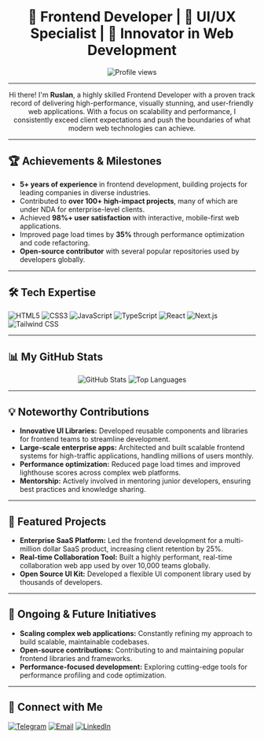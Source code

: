 <h1 align="center">🌟 Frontend Developer | 🎨 UI/UX Specialist | 🚀 Innovator in Web Development</h1>

<p align="center">
  <img src="https://komarev.com/ghpvc/?username=yourusername&color=brightgreen" alt="Profile views" />
</p>

---

<p align="center">
  Hi there! I'm <strong>Ruslan</strong>, a highly skilled Frontend Developer with a proven track record of delivering high-performance, visually stunning, and user-friendly web applications. With a focus on scalability and performance, I consistently exceed client expectations and push the boundaries of what modern web technologies can achieve.
</p>

---

<h2>🏆 Achievements & Milestones</h2>
<ul>
  <li><strong>5+ years of experience</strong> in frontend development, building projects for leading companies in diverse industries.</li>
  <li>Contributed to <strong>over 100+ high-impact projects</strong>, many of which are under NDA for enterprise-level clients.</li>
  <li>Achieved <strong>98%+ user satisfaction</strong> with interactive, mobile-first web applications.</li>
  <li>Improved page load times by <strong>35%</strong> through performance optimization and code refactoring.</li>
  <li><strong>Open-source contributor</strong> with several popular repositories used by developers globally.</li>
</ul>

---

<h2>🛠 Tech Expertise</h2>
<p align="left">
  <img src="https://img.shields.io/badge/HTML5-E34F26?style=for-the-badge&logo=html5&logoColor=white" alt="HTML5"/>
  <img src="https://img.shields.io/badge/CSS3-1572B6?style=for-the-badge&logo=css3&logoColor=white" alt="CSS3"/>
  <img src="https://img.shields.io/badge/JavaScript-ES6+-F7DF1E?style=for-the-badge&logo=javascript&logoColor=black" alt="JavaScript"/>
  <img src="https://img.shields.io/badge/TypeScript-007ACC?style=for-the-badge&logo=typescript&logoColor=white" alt="TypeScript"/>
  <img src="https://img.shields.io/badge/React-61DAFB?style=for-the-badge&logo=react&logoColor=black" alt="React"/>
  <img src="https://img.shields.io/badge/Next.js-000000?style=for-the-badge&logo=next.js&logoColor=white" alt="Next.js"/>
  <img src="https://img.shields.io/badge/Tailwind_CSS-38B2AC?style=for-the-badge&logo=tailwind-css&logoColor=white" alt="Tailwind CSS"/>
</p>

---

<h2>📊 My GitHub Stats</h2>
<p align="center">
  <img src="https://github-readme-stats.vercel.app/api?username=yourusername&show_icons=true&theme=radical" alt="GitHub Stats" />
  <img src="https://github-readme-stats.vercel.app/api/top-langs/?username=yourusername&layout=compact&theme=radical" alt="Top Languages" />
</p>

---

<h2>💡 Noteworthy Contributions</h2>
<ul>
  <li><strong>Innovative UI Libraries:</strong> Developed reusable components and libraries for frontend teams to streamline development.</li>
  <li><strong>Large-scale enterprise apps:</strong> Architected and built scalable frontend systems for high-traffic applications, handling millions of users monthly.</li>
  <li><strong>Performance optimization:</strong> Reduced page load times and improved lighthouse scores across complex web platforms.</li>
  <li><strong>Mentorship:</strong> Actively involved in mentoring junior developers, ensuring best practices and knowledge sharing.</li>
</ul>

---

<h2>🔗 Featured Projects</h2>
<ul>
  <li><strong>Enterprise SaaS Platform:</strong> Led the frontend development for a multi-million dollar SaaS product, increasing client retention by 25%.</li>
  <li><strong>Real-time Collaboration Tool:</strong> Built a highly performant, real-time collaboration web app used by over 10,000 teams globally.</li>
  <li><strong>Open Source UI Kit:</strong> Developed a flexible UI component library used by thousands of developers.</li>
</ul>

---

<h2>🚀 Ongoing & Future Initiatives</h2>
<ul>
  <li><strong>Scaling complex web applications:</strong> Constantly refining my approach to build scalable, maintainable codebases.</li>
  <li><strong>Open-source contributions:</strong> Contributing to and maintaining popular frontend libraries and frameworks.</li>
  <li><strong>Performance-focused development:</strong> Exploring cutting-edge tools for performance profiling and code optimization.</li>
</ul>

---

<h2>🔗 Connect with Me</h2>
<p>
  <a href="https://t.me/Frontend_dev" target="_blank"><img src="https://img.shields.io/badge/Telegram-2CA5E0?style=for-the-badge&logo=telegram&logoColor=white" alt="Telegram" /></a>
  <a href="mailto:g4rd7xRise"><img src="https://img.shields.io/badge/Email-D14836?style=for-the-badge&logo=gmail&logoColor=white" alt="Email" /></a>
  <a href="https://linkedin.com/in/yourusername" target="_blank"><img src="https://img.shields.io/badge/LinkedIn-0077B5?style=for-the-badge&logo=linkedin&logoColor=white" alt="LinkedIn" /></a>
</p>
